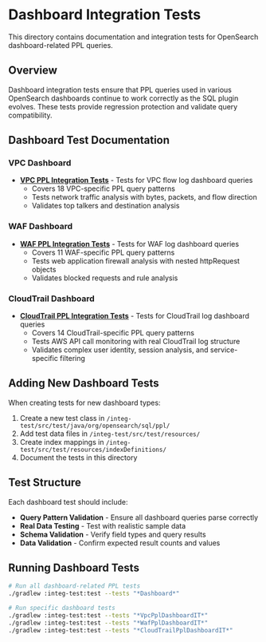 # Dashboard Integration Tests

This directory contains documentation and integration tests for OpenSearch dashboard-related PPL queries.

## Overview

Dashboard integration tests ensure that PPL queries used in various OpenSearch dashboards continue to work correctly as the SQL plugin evolves. These tests provide regression protection and validate query compatibility.

## Dashboard Test Documentation

### VPC Dashboard
- **[VPC PPL Integration Tests](VPC_PPL_INTEGRATION_TESTS.md)** - Tests for VPC flow log dashboard queries
  - Covers 18 VPC-specific PPL query patterns
  - Tests network traffic analysis with bytes, packets, and flow direction
  - Validates top talkers and destination analysis

### WAF Dashboard
- **[WAF PPL Integration Tests](WAF_PPL_INTEGRATION_TESTS.md)** - Tests for WAF log dashboard queries
  - Covers 11 WAF-specific PPL query patterns
  - Tests web application firewall analysis with nested httpRequest objects
  - Validates blocked requests and rule analysis

### CloudTrail Dashboard
- **[CloudTrail PPL Integration Tests](CLOUDTRAIL_PPL_INTEGRATION_TESTS.md)** - Tests for CloudTrail log dashboard queries
  - Covers 14 CloudTrail-specific PPL query patterns
  - Tests AWS API call monitoring with real CloudTrail log structure
  - Validates complex user identity, session analysis, and service-specific filtering

## Adding New Dashboard Tests

When creating tests for new dashboard types:

1. Create a new test class in `/integ-test/src/test/java/org/opensearch/sql/ppl/`
2. Add test data files in `/integ-test/src/test/resources/`
3. Create index mappings in `/integ-test/src/test/resources/indexDefinitions/`
4. Document the tests in this directory

## Test Structure

Each dashboard test should include:
- **Query Pattern Validation** - Ensure all dashboard queries parse correctly
- **Real Data Testing** - Test with realistic sample data
- **Schema Validation** - Verify field types and query results
- **Data Validation** - Confirm expected result counts and values

## Running Dashboard Tests

```bash
# Run all dashboard-related PPL tests
./gradlew :integ-test:test --tests "*Dashboard*"

# Run specific dashboard tests
./gradlew :integ-test:test --tests "*VpcPplDashboardIT*"
./gradlew :integ-test:test --tests "*WafPplDashboardIT*"
./gradlew :integ-test:test --tests "*CloudTrailPplDashboardIT*"
```